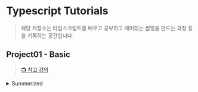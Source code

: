 # Typescript Tutorials

> 해당 저장소는 타입스크립트를 배우고 공부하고 재미있는 썸띵을 만드는 과정 등을 기록하는 공간입니다.

## Project01 - Basic

> [📺 참고 강의](https://www.inflearn.com/course/%ED%83%80%EC%9E%85%EC%8A%A4%ED%81%AC%EB%A6%BD%ED%8A%B8-%EC%9E%85%EB%AC%B8)

<details>
<summary>Summerized</summary>

- [Intro : About Typescript](./project01/docs/intro.md)

- [About JS Doc](./project01/docs/js-doc.md)

- [Configure Typescript Dev Environment](./project01/docs/ts-config.md)

</details>
